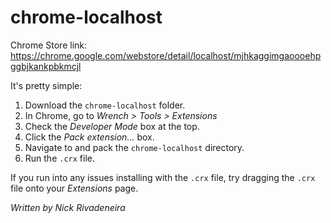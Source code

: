 chrome-localhost
================
Chrome Store link:
https://chrome.google.com/webstore/detail/localhost/mjhkaggimgaoooehpggbjkankpbkmcjl

It's pretty simple:

1. Download the `chrome-localhost` folder.
2. In Chrome, go to _Wrench > Tools > Extensions_
3. Check the _Developer Mode_ box at the top.
4. Click the _Pack extension..._ box.
5. Navigate to and pack the `chrome-localhost` directory.
6. Run the `.crx` file.

If you run into any issues installing with the `.crx` file, try dragging the `.crx` file onto your _Extensions_ page.

_Written by Nick Rivadeneira_
